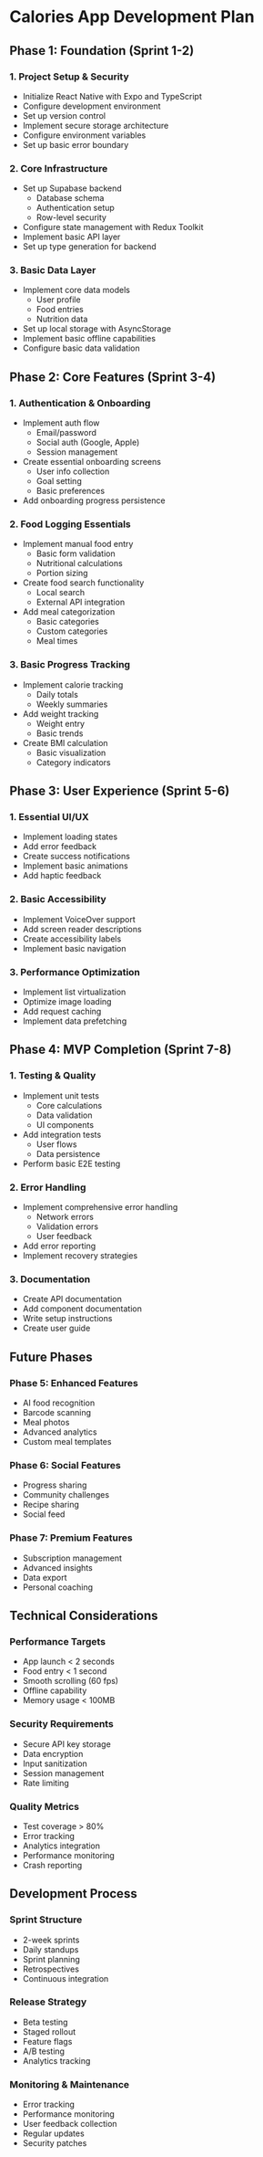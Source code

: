 # Calories App Development Plan

## Phase 1: Foundation (Sprint 1-2)

### 1. Project Setup & Security
- Initialize React Native with Expo and TypeScript
- Configure development environment
- Set up version control
- Implement secure storage architecture
- Configure environment variables
- Set up basic error boundary

### 2. Core Infrastructure
- Set up Supabase backend
  - Database schema
  - Authentication setup
  - Row-level security
- Configure state management with Redux Toolkit
- Implement basic API layer
- Set up type generation for backend

### 3. Basic Data Layer
- Implement core data models
  - User profile
  - Food entries
  - Nutrition data
- Set up local storage with AsyncStorage
- Implement basic offline capabilities
- Configure basic data validation

## Phase 2: Core Features (Sprint 3-4)

### 1. Authentication & Onboarding
- Implement auth flow
  - Email/password
  - Social auth (Google, Apple)
  - Session management
- Create essential onboarding screens
  - User info collection
  - Goal setting
  - Basic preferences
- Add onboarding progress persistence

### 2. Food Logging Essentials
- Implement manual food entry
  - Basic form validation
  - Nutritional calculations
  - Portion sizing
- Create food search functionality
  - Local search
  - External API integration
- Add meal categorization
  - Basic categories
  - Custom categories
  - Meal times

### 3. Basic Progress Tracking
- Implement calorie tracking
  - Daily totals
  - Weekly summaries
- Add weight tracking
  - Weight entry
  - Basic trends
- Create BMI calculation
  - Basic visualization
  - Category indicators

## Phase 3: User Experience (Sprint 5-6)

### 1. Essential UI/UX
- Implement loading states
- Add error feedback
- Create success notifications
- Implement basic animations
- Add haptic feedback

### 2. Basic Accessibility
- Implement VoiceOver support
- Add screen reader descriptions
- Create accessibility labels
- Implement basic navigation

### 3. Performance Optimization
- Implement list virtualization
- Optimize image loading
- Add request caching
- Implement data prefetching

## Phase 4: MVP Completion (Sprint 7-8)

### 1. Testing & Quality
- Implement unit tests
  - Core calculations
  - Data validation
  - UI components
- Add integration tests
  - User flows
  - Data persistence
- Perform basic E2E testing

### 2. Error Handling
- Implement comprehensive error handling
  - Network errors
  - Validation errors
  - User feedback
- Add error reporting
- Implement recovery strategies

### 3. Documentation
- Create API documentation
- Add component documentation
- Write setup instructions
- Create user guide

## Future Phases

### Phase 5: Enhanced Features
- AI food recognition
- Barcode scanning
- Meal photos
- Advanced analytics
- Custom meal templates

### Phase 6: Social Features
- Progress sharing
- Community challenges
- Recipe sharing
- Social feed

### Phase 7: Premium Features
- Subscription management
- Advanced insights
- Data export
- Personal coaching

## Technical Considerations

### Performance Targets
- App launch < 2 seconds
- Food entry < 1 second
- Smooth scrolling (60 fps)
- Offline capability
- Memory usage < 100MB

### Security Requirements
- Secure API key storage
- Data encryption
- Input sanitization
- Session management
- Rate limiting

### Quality Metrics
- Test coverage > 80%
- Error tracking
- Analytics integration
- Performance monitoring
- Crash reporting

## Development Process

### Sprint Structure
- 2-week sprints
- Daily standups
- Sprint planning
- Retrospectives
- Continuous integration

### Release Strategy
- Beta testing
- Staged rollout
- Feature flags
- A/B testing
- Analytics tracking

### Monitoring & Maintenance
- Error tracking
- Performance monitoring
- User feedback collection
- Regular updates
- Security patches

